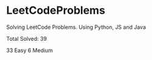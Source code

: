 # LeetCodeProblems
Solving LeetCode Problems. Using Python, JS and Java    

Total Solved: 39

33 Easy
6 Medium 


